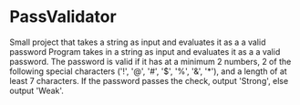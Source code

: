 # PassValidator
Small project that takes a string as input and evaluates it as a a valid password
Program takes in a string as input and evaluates it as a a valid password. The password is valid if it has at a minimum 2 numbers,
2 of the following special characters ('!', '@', '#', '$', '%', '&', '*'), and a length of at least 7 characters.
If the password passes the check, output 'Strong', else output 'Weak'.
